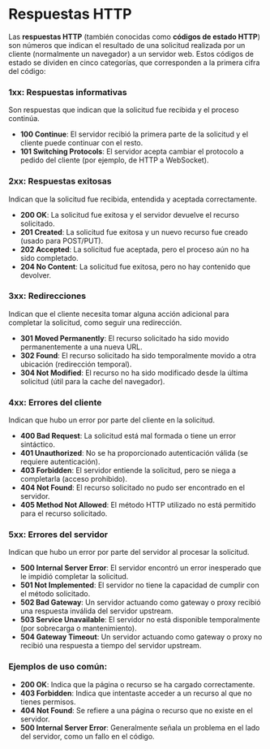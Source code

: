 # Respuestas HTTP

Las **respuestas HTTP** (también conocidas como **códigos de estado HTTP**) son números que indican el resultado de una solicitud realizada por un cliente (normalmente un navegador) a un servidor web. Estos códigos de estado se dividen en cinco categorías, que corresponden a la primera cifra del código:

### 1xx: Respuestas informativas
Son respuestas que indican que la solicitud fue recibida y el proceso continúa.

- **100 Continue**: El servidor recibió la primera parte de la solicitud y el cliente puede continuar con el resto.
- **101 Switching Protocols**: El servidor acepta cambiar el protocolo a pedido del cliente (por ejemplo, de HTTP a WebSocket).

### 2xx: Respuestas exitosas
Indican que la solicitud fue recibida, entendida y aceptada correctamente.

- **200 OK**: La solicitud fue exitosa y el servidor devuelve el recurso solicitado.
- **201 Created**: La solicitud fue exitosa y un nuevo recurso fue creado (usado para POST/PUT).
- **202 Accepted**: La solicitud fue aceptada, pero el proceso aún no ha sido completado.
- **204 No Content**: La solicitud fue exitosa, pero no hay contenido que devolver.

### 3xx: Redirecciones
Indican que el cliente necesita tomar alguna acción adicional para completar la solicitud, como seguir una redirección.

- **301 Moved Permanently**: El recurso solicitado ha sido movido permanentemente a una nueva URL.
- **302 Found**: El recurso solicitado ha sido temporalmente movido a otra ubicación (redirección temporal).
- **304 Not Modified**: El recurso no ha sido modificado desde la última solicitud (útil para la cache del navegador).

### 4xx: Errores del cliente
Indican que hubo un error por parte del cliente en la solicitud.

- **400 Bad Request**: La solicitud está mal formada o tiene un error sintáctico.
- **401 Unauthorized**: No se ha proporcionado autenticación válida (se requiere autenticación).
- **403 Forbidden**: El servidor entiende la solicitud, pero se niega a completarla (acceso prohibido).
- **404 Not Found**: El recurso solicitado no pudo ser encontrado en el servidor.
- **405 Method Not Allowed**: El método HTTP utilizado no está permitido para el recurso solicitado.

### 5xx: Errores del servidor
Indican que hubo un error por parte del servidor al procesar la solicitud.

- **500 Internal Server Error**: El servidor encontró un error inesperado que le impidió completar la solicitud.
- **501 Not Implemented**: El servidor no tiene la capacidad de cumplir con el método solicitado.
- **502 Bad Gateway**: Un servidor actuando como gateway o proxy recibió una respuesta inválida del servidor upstream.
- **503 Service Unavailable**: El servidor no está disponible temporalmente (por sobrecarga o mantenimiento).
- **504 Gateway Timeout**: Un servidor actuando como gateway o proxy no recibió una respuesta a tiempo del servidor upstream.

### Ejemplos de uso común:
- **200 OK**: Indica que la página o recurso se ha cargado correctamente.
- **403 Forbidden**: Indica que intentaste acceder a un recurso al que no tienes permisos.
- **404 Not Found**: Se refiere a una página o recurso que no existe en el servidor.
- **500 Internal Server Error**: Generalmente señala un problema en el lado del servidor, como un fallo en el código.

